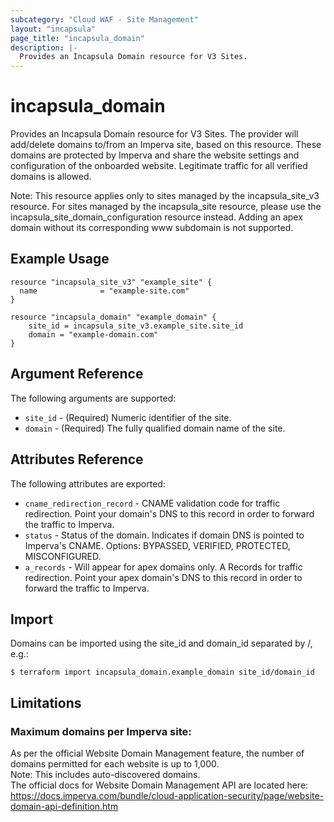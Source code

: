 ```yaml
---
subcategory: "Cloud WAF - Site Management"
layout: "incapsula"
page_title: "incapsula_domain"
description: |- 
  Provides an Incapsula Domain resource for V3 Sites.
---
```


# incapsula_domain

Provides an Incapsula Domain resource for V3 Sites.
The provider will add/delete domains to/from an Imperva site, based on this resource.
These domains are protected by Imperva and share the website settings and configuration of the onboarded website. Legitimate traffic for all verified domains is allowed.

Note:
This resource applies only to sites managed by the incapsula_site_v3 resource. For sites managed by the incapsula_site resource, please use the incapsula_site_domain_configuration resource instead.
Adding an apex domain without its corresponding www subdomain is not supported.

## Example Usage

```hcl
resource "incapsula_site_v3" "example_site" {
  name              = "example-site.com"
}

resource "incapsula_domain" "example_domain" {
    site_id = incapsula_site_v3.example_site.site_id
    domain = "example-domain.com"
}
```

## Argument Reference

The following arguments are supported:

* `site_id` - (Required) Numeric identifier of the site.
* `domain` - (Required) The fully qualified domain name of the site.

## Attributes Reference

The following attributes are exported:

* `cname_redirection_record` - CNAME validation code for traffic redirection.  Point your domain's DNS to this record in order to forward the traffic to Imperva.
* `status` - Status of the domain. Indicates if domain DNS is pointed to Imperva's CNAME. Options: BYPASSED, VERIFIED, PROTECTED, MISCONFIGURED.
* `a_records` - Will appear for apex domains only. A Records for traffic redirection. Point your apex domain's DNS to this record in order to forward the traffic to Imperva.

## Import

Domains can be imported using the site_id and domain_id separated by /, e.g.:

```
$ terraform import incapsula_domain.example_domain site_id/domain_id
```

## Limitations
### Maximum domains per Imperva site: 
As per the official Website Domain Management feature, the number of domains permitted for each website is
up to 1,000.<br />
Note: This includes auto-discovered domains.<br />
The official docs for Website Domain Management API are located here: https://docs.imperva.com/bundle/cloud-application-security/page/website-domain-api-definition.htm


